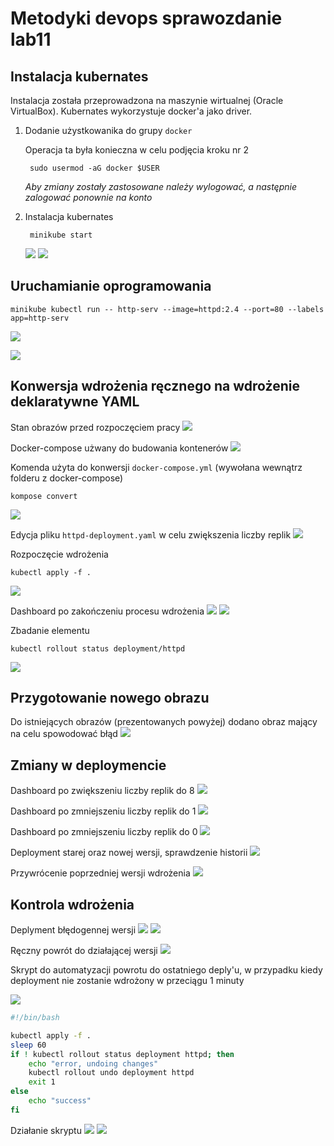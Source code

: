# Metodyki devops sprawozdanie lab11

## Instalacja kubernates

Instalacja została przeprowadzona na maszynie wirtualnej (Oracle VirtualBox).
Kubernates wykorzystuje docker'a jako driver.

1. Dodanie użystkowanika do grupy `docker`

    Operacja ta była konieczna w celu podjęcia kroku nr 2

        sudo usermod -aG docker $USER

    *Aby zmiany zostały zastosowane należy wylogować, a następnie
    zalogować ponownie na konto*

2. Instalacja kubernates
    
        minikube start

    ![](ss/01-kubernates_installation.png)
    ![](ss/02-kubectl_alias_creation_and_run.png)

## Uruchamianie oprogramowania

    minikube kubectl run -- http-serv --image=httpd:2.4 --port=80 --labels app=http-serv

![](ss/03.1-dress_container_with_pod.png)

![](ss/03.2-it_works_view_after_forwarding.png)


## Konwersja wdrożenia ręcznego na wdrożenie deklaratywne YAML

Stan obrazów przed rozpoczęciem pracy
![](ss/06-docker_images_view.png)

Docker-compose użwany do budowania kontenerów
![](ss/04-docker-compose_before_conversion.png)

Komenda użyta do konwersji `docker-compose.yml`
(wywołana wewnątrz folderu z docker-compose)

    kompose convert

![](ss/05-conversion.png)

Edycja pliku `httpd-deployment.yaml` w celu zwiększenia liczby replik
![](ss/07-replicas_modification.png)

Rozpoczęcie wdrożenia

    kubectl apply -f .

![](ss/08-kubectl_apply.png)

Dashboard po zakończeniu procesu wdrożenia
![](ss/09-dashboard_with_deployments.png)
![](ss/10-dashboard_with_pods.png)

Zbadanie elementu

    kubectl rollout status deployment/httpd

![](ss/11-kubectl_rollout_status_deployment_httpd.png)

## Przygotowanie nowego obrazu

Do istniejących obrazów (prezentowanych powyżej) dodano obraz mający na celu
spowodować błąd
![](ss/12-creation_of_container_that_yields_error.png)

## Zmiany w deploymencie

Dashboard po zwiększeniu liczby replik do 8
![](ss/13-8pods.png)

Dashboard po zmniejszeniu liczby replik do 1
![](ss/14-1pod.png)

Dashboard po zmniejszeniu liczby replik do 0
![](ss/15-0pods.png)

Deployment starej oraz nowej wersji, sprawdzenie historii
![](ss/16-rollout_history_creation.png)

Przywrócenie poprzedniej wersji wdrożenia
![](ss/17-rollout_undo.png)

## Kontrola wdrożenia

Deplyment błędogennej wersji
![](ss/18-deploy_bad_image.png)
![](ss/19-result_of_deploying_bad_image.png)

Ręczny powrót do działającej wersji
![](ss/20-back_to_working_deployment.png)

Skrypt do automatyzacji powrotu do ostatniego deply'u,
w przypadku kiedy deployment nie zostanie wdrożony w przeciągu 1 minuty

![](ss/21-script.png)

```bash
#!/bin/bash

kubectl apply -f .
sleep 60
if ! kubectl rollout status deployment httpd; then
	echo "error, undoing changes"
	kubectl rollout undo deployment httpd
	exit 1
else
	echo "success"
fi
```

Działanie skryptu
![](ss/22-script_in_action_1.png)
![](ss/22-script_in_action_2.png)
